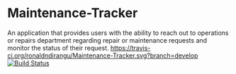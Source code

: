 # Maintenance-Tracker
An application that provides users with the ability to reach out to operations or repairs department regarding repair or maintenance requests and monitor the status of their request.
https://travis-ci.org/ronaldndirangu/Maintenance-Tracker.svg?branch=develop
[![Build Status](https://travis-ci.org/ronaldndirangu/Maintenance-Tracker.svg?branch=develop)](https://travis-ci.org/ronaldndirangu/Maintenance-Tracker)
